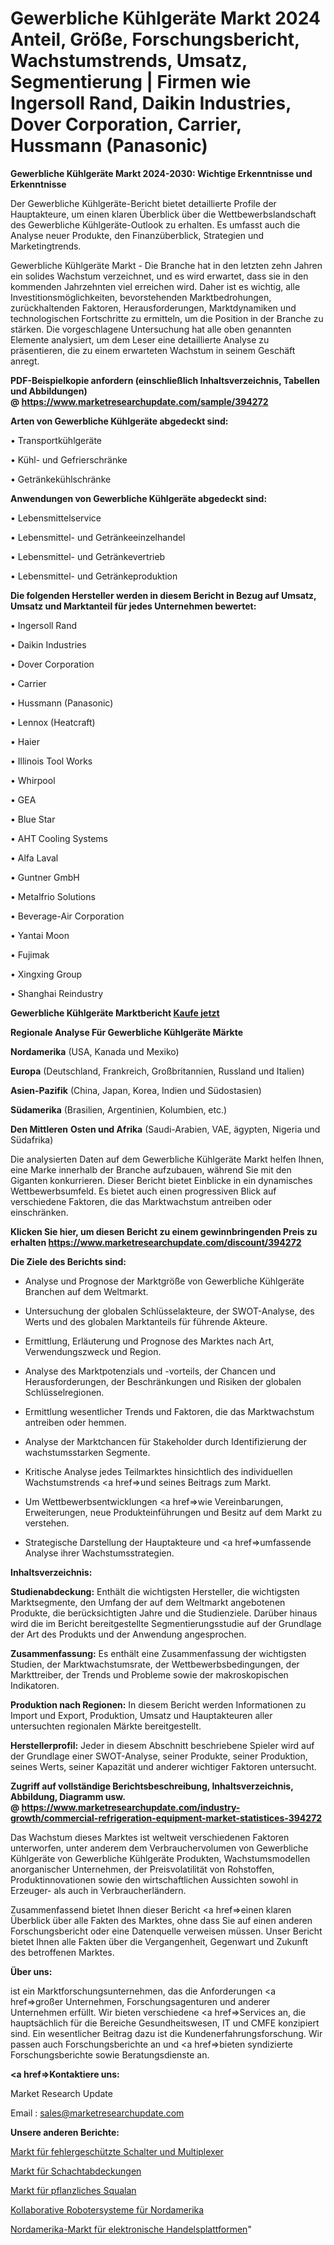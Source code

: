 # Gewerbliche Kühlgeräte Markt 2024 Anteil, Größe, Forschungsbericht, Wachstumstrends, Umsatz, Segmentierung | Firmen wie Ingersoll Rand, Daikin Industries, Dover Corporation, Carrier, Hussmann (Panasonic)

<strong>Gewerbliche Kühlgeräte Markt 2024-2030: Wichtige Erkenntnisse und Erkenntnisse</strong>

Der Gewerbliche Kühlgeräte-Bericht bietet detaillierte Profile der Hauptakteure, um einen klaren Überblick über die Wettbewerbslandschaft des Gewerbliche Kühlgeräte-Outlook zu erhalten. Es umfasst auch die Analyse neuer Produkte, den Finanzüberblick, Strategien und Marketingtrends.

Gewerbliche Kühlgeräte Markt - Die Branche hat in den letzten zehn Jahren ein solides Wachstum verzeichnet, und es wird erwartet, dass sie in den kommenden Jahrzehnten viel erreichen wird. Daher ist es wichtig, alle Investitionsmöglichkeiten, bevorstehenden Marktbedrohungen, zurückhaltenden Faktoren, Herausforderungen, Marktdynamiken und technologischen Fortschritte zu ermitteln, um die Position in der Branche zu stärken. Die vorgeschlagene Untersuchung hat alle oben genannten Elemente analysiert, um dem Leser eine detaillierte Analyse zu präsentieren, die zu einem erwarteten Wachstum in seinem Geschäft anregt.

<strong><b>PDF-Beispielkopie anfordern (einschließlich Inhaltsverzeichnis, Tabellen und Abbildungen) @ </b></strong><strong><a href=https://www.marketresearchupdate.com/sample/394272><strong>https://www.marketresearchupdate.com/sample/394272</u></a></strong></strong>

<strong>Arten von Gewerbliche Kühlgeräte abgedeckt sind:</strong>

• Transportkühlgeräte

• Kühl- und Gefrierschränke

• Getränkekühlschränke

<strong>Anwendungen von Gewerbliche Kühlgeräte abgedeckt sind:</strong>

• Lebensmittelservice

• Lebensmittel- und Getränkeeinzelhandel

• Lebensmittel- und Getränkevertrieb

• Lebensmittel- und Getränkeproduktion

<strong>Die folgenden Hersteller werden in diesem Bericht in Bezug auf Umsatz, Umsatz und Marktanteil für jedes Unternehmen bewertet:</strong>

• Ingersoll Rand

• Daikin Industries

• Dover Corporation

• Carrier

• Hussmann (Panasonic)

• Lennox (Heatcraft)

• Haier

• Illinois Tool Works

• Whirpool

• GEA

• Blue Star

• AHT Cooling Systems

• Alfa Laval

• Guntner GmbH

• Metalfrio Solutions

• Beverage-Air Corporation

• Yantai Moon

• Fujimak

• Xingxing Group

• Shanghai Reindustry

<strong>Gewerbliche Kühlgeräte Marktbericht <a href=https://www.marketresearchupdate.com/buynow/394272>Kaufe jetzt</a></strong>

<strong>Regionale Analyse Für Gewerbliche Kühlgeräte Märkte</strong>

<strong>Nordamerika</strong> (USA, Kanada und Mexiko)

<strong>Europa</strong> (Deutschland, Frankreich, Großbritannien, Russland und Italien)

<strong>Asien-Pazifik</strong> (China, Japan, Korea, Indien und Südostasien)

<strong>Südamerika</strong> (Brasilien, Argentinien, Kolumbien, etc.)

<strong>Den Mittleren</strong> <strong>Osten und Afrika</strong> (Saudi-Arabien, VAE, ägypten, Nigeria und Südafrika)

Die analysierten Daten auf dem Gewerbliche Kühlgeräte Markt helfen Ihnen, eine Marke innerhalb der Branche aufzubauen, während Sie mit den Giganten konkurrieren. Dieser Bericht bietet Einblicke in ein dynamisches Wettbewerbsumfeld. Es bietet auch einen progressiven Blick auf verschiedene Faktoren, die das Marktwachstum antreiben oder einschränken.

<strong>Klicken Sie hier, um diesen Bericht zu einem gewinnbringenden Preis zu erhalten
</strong><strong><a href=https://www.marketresearchupdate.com/discount/394272>https://www.marketresearchupdate.com/discount/394272</b></u></strong></a>

<strong>Die Ziele des Berichts sind:</strong>

- Analyse und Prognose der Marktgröße von Gewerbliche Kühlgeräte Branchen auf dem Weltmarkt.

- Untersuchung der globalen Schlüsselakteure, der SWOT-Analyse, des Werts und des globalen Marktanteils für führende Akteure.

- Ermittlung, Erläuterung und Prognose des Marktes nach Art, Verwendungszweck und Region.

- Analyse des Marktpotenzials und -vorteils, der Chancen und Herausforderungen, der Beschränkungen und Risiken der globalen Schlüsselregionen.

- Ermittlung wesentlicher Trends und Faktoren, die das Marktwachstum antreiben oder hemmen.

- Analyse der Marktchancen für Stakeholder durch Identifizierung der wachstumsstarken Segmente.

- Kritische Analyse jedes Teilmarktes hinsichtlich des individuellen Wachstumstrends <a href=>und</a> seines Beitrags zum Markt.

- Um Wettbewerbsentwicklungen <a href=>wie</a> Vereinbarungen, Erweiterungen, neue Produkteinführungen und Besitz auf dem Markt zu verstehen.

- Strategische Darstellung der Hauptakteure und <a href=>umfas</a>sende Analyse ihrer Wachstumsstrategien.

<strong>Inhaltsverzeichnis:</strong>

<strong>Studienabdeckung:</strong> Enthält die wichtigsten Hersteller, die wichtigsten Marktsegmente, den Umfang der auf dem Weltmarkt angebotenen Produkte, die berücksichtigten Jahre und die Studienziele. Darüber hinaus wird die im Bericht bereitgestellte Segmentierungsstudie auf der Grundlage der Art des Produkts und der Anwendung angesprochen.

<strong>Zusammenfassung:</strong> Es enthält eine Zusammenfassung der wichtigsten Studien, der Marktwachstumsrate, der Wettbewerbsbedingungen, der Markttreiber, der Trends und Probleme sowie der makroskopischen Indikatoren.

<strong>Produktion nach Regionen:</strong> In diesem Bericht werden Informationen zu Import und Export, Produktion, Umsatz und Hauptakteuren aller untersuchten regionalen Märkte bereitgestellt.

<strong>Herstellerprofil:</strong> Jeder in diesem Abschnitt beschriebene Spieler wird auf der Grundlage einer SWOT-Analyse, seiner Produkte, seiner Produktion, seines Werts, seiner Kapazität und anderer wichtiger Faktoren untersucht.

<strong><b>Zugriff auf vollständige Berichtsbeschreibung, Inhaltsverzeichnis, Abbildung, Diagramm usw. @ </b></strong><strong><a href=https://www.marketresearchupdate.com/industry-growth/commercial-refrigeration-equipment-market-statistices-394272>https://www.marketresearchupdate.com/industry-growth/commercial-refrigeration-equipment-market-statistices-394272</a></strong>

Das Wachstum dieses Marktes ist weltweit verschiedenen Faktoren unterworfen, unter anderem dem Verbrauchervolumen von Gewerbliche Kühlgeräte von Gewerbliche Kühlgeräte Produkten, Wachstumsmodellen anorganischer Unternehmen, der Preisvolatilität von Rohstoffen, Produktinnovationen sowie den wirtschaftlichen Aussichten sowohl in Erzeuger- als auch in Verbraucherländern.

Zusammenfassend bietet Ihnen dieser Bericht <a href=>einen</a> klaren Überblick über alle Fakten des Marktes, ohne dass Sie auf einen anderen Forschungsbericht oder eine Datenquelle verweisen müssen. Unser Bericht bietet Ihnen alle Fakten über die Vergangenheit, Gegenwart und Zukunft des betroffenen Marktes.

<strong>Über uns:</strong>

 ist ein Marktforschungsunternehmen, das die Anforderungen <a href=>großer</a> Unternehmen, Forschungsagenturen und anderer Unternehmen erfüllt. Wir bieten verschiedene <a href=>Services</a> an, die hauptsächlich für die Bereiche Gesundheitswesen, IT und CMFE konzipiert sind. Ein wesentlicher Beitrag dazu ist die Kundenerfahrungsforschung. Wir passen auch Forschungsberichte an und <a href=>bieten</a> syndizierte Forschungsberichte sowie Beratungsdienste an.

<strong><a href=>Kontaktiere uns:</a></strong>

Market Research Update

Email : sales@marketresearchupdate.com

<strong>Unsere anderen Berichte:</strong>

<a href=https://www.linkedin.com/pulse/fault-protected-switches-multiplexers-market-3f>Markt für fehlergeschützte Schalter und Multiplexer</a>

<a href=https://www.linkedin.com/pulse/manhole-covers-market-witness-huge-growth-2027>Markt für Schachtabdeckungen</a>

<a href=https://www.linkedin.com/pulse/plant-based-squalane-market-2023-remarking-enormous>Markt für pflanzliches Squalan</a>

<a href=https://www.linkedin.com/pulse/north-america-collaborative-robotic-systems>Kollaborative Robotersysteme für Nordamerika</a>

<a href=https://www.linkedin.com/pulse/north-america-electronic-trading-platform-market>Nordamerika-Markt für elektronische Handelsplattformen</a>"
